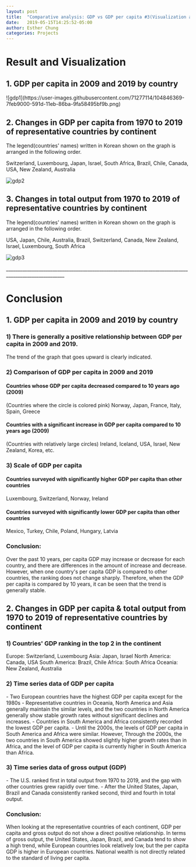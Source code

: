 ```yaml
---
layout: post
title:  "Comparative analysis: GDP vs GDP per capita #3(Visualization and Conclusion)"
date:   2019-05-15T14:25:52-05:00
author: Esther Chung
categories: Projects
---
```

<h1 id="headings">Result and Visualization</h1>

<h2>1. GDP per capita in 2009 and 2019 by country</h2>
![gdp1](https://user-images.githubusercontent.com/71277114/104846369-7feb9000-591d-11eb-86ba-9fa58495bf9b.png)

<h2>2. Changes in GDP per capita from 1970 to 2019 of representative countries by continent</h2>
<p>The legend(countries' names) written in Korean shown on the graph is arranged in the following order.</p>
Switzerland, Luxembourg, Japan, Israel, South Africa,      
Brazil, Chile, Canada, USA, New Zealand, Australia      

![gdp2](https://user-images.githubusercontent.com/71277114/104846488-2cc60d00-591e-11eb-879c-05d7565b34c3.png)

<h2>3. Changes in total output from 1970 to 2019 of representative countries by continent</h2>
<p>The legend(countries' names) written in Korean shown on the graph is arranged in the following order.</p>
USA, Japan, Chile, Australia, Brazil, Switzerland, 
Canada, New Zealand, Israel, Luxembourg, South Africa      

![gdp3](https://user-images.githubusercontent.com/71277114/104846489-2df73a00-591e-11eb-9bbb-3d09a5ea5c4c.png)

<p> _______________________________________________________________________________________________________</p>


<h1 id="headings">Conclusion</h1>

<h2>1. GDP per capita in 2009 and 2019 by country</h2>
<h3> 1) There is generally a positive relationship between GDP per capita in 2009 and 2019. </h3>   
The trend of the graph that goes upward is clearly indicated.    
<h3> 2) Comparison of GDP per capita in 2009 and 2019 </h3>   
<h4> Countries whose GDP per capita decreased compared to 10 years ago (2009) </h4>    
(Countries where the circle is colored pink)    
Norway, Japan, France, Italy, Spain, Greece     
<h4> Countries with a significant increase in GDP per capita compared to 10 years ago (2009)</h4>      
(Countries with relatively large circles)    
Ireland, Iceland, USA, Israel, New Zealand, Korea, etc.    
<h3> 3) Scale of GDP per capita </h3>     
<h4> Countries surveyed with significantly higher GDP per capita than other countries</h4>    
Luxembourg, Switzerland, Norway, Ireland    
<h4> Countries surveyed with significantly lower GDP per capita than other countries</h4>     
Mexico, Turkey, Chile, Poland, Hungary, Latvia    
      
<h3> Conclusion: </h3>   
Over the past 10 years, per capita GDP may increase or decrease for each country, and there are differences in the amount of increase and decrease.    
However, when one country's per capita GDP is compared to other countries, the ranking does not change sharply.    
Therefore, when the GDP per capita is compared by 10 years, it can be seen that the trend is generally stable.    
    
<h2>2. Changes in GDP per capita & total output from 1970 to 2019 of representative countries by continent</h2>    

<h3> 1) Countries' GDP ranking in the top 2 in the continent</h3>    
Europe: Switzerland, Luxembourg      
Asia: Japan, Israel      
North America: Canada, USA      
South America: Brazil, Chile      
Africa: South Africa      
Oceania: New Zealand, Australia      

<h3> 2) Time series data of GDP per capita</h3>    
- Two European countries have the highest GDP per capita except for the 1980s     
- Representative countries in Oceania, North America and Asia generally maintain the similar levels, and the two countries in North America generally show stable growth rates without significant declines and increases.       
- Countries in South America and Africa consistently recorded the lowest GDP per capita. 
- Until the 2000s, the levels of GDP per capita in South America and Africa were similar. However, Through the 2000s, the two countries in South America showed slightly higher growth rates than in Africa, and the level of GDP per capita is currently higher in South America than Africa.

<h3> 3) Time series data of gross output (GDP)</h3>     
- The U.S. ranked first in total output from 1970 to 2019, and the gap with other countries grew rapidly over time.
- After the United States, Japan, Brazil and Canada consistently ranked second, third and fourth in total output.

<h3> Conclusion: </h3>  
When looking at the representative countries of each continent, GDP per capita and gross output do not show a direct positive relationship.     
In terms of gross output, the United States, Japan, Brazil, and Canada tend to show a high trend, while European countries look relatively low, but the per capita GDP is higher in European countries.     
National wealth is not directly related to the standard of living per capita.     
